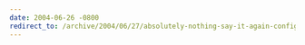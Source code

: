 ```yaml
---
date: 2004-06-26 -0800
redirect_to: /archive/2004/06/27/absolutely-nothing-say-it-again-configuration-section-handlers.aspx/
---
```


